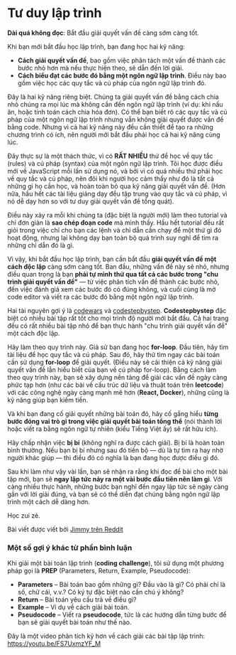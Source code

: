 # Tư duy lập trình

**Dài quá không đọc**: Bắt đầu giải quyết vấn đề càng sớm càng tốt.

Khi bạn mới bắt đầu học lập trình, bạn đang học hai kỹ năng:

- **Cách giải quyết vấn đề**, bao gồm việc phân tách một vấn đề thành các bước nhỏ hơn mà nếu thực hiện theo, sẽ dẫn đến lời giải.
- **Cách biểu đạt các bước đó bằng một ngôn ngữ lập trình**. Điều này bao gồm việc học các quy tắc và cú pháp của ngôn ngữ lập trình đó.

Đây là hai kỹ năng riêng biệt. Chúng ta giải quyết vấn đề bằng cách chia nhỏ chúng ra mọi lúc mà không cần đến ngôn ngữ lập trình (ví dụ: khi nấu ăn, hoặc tính toán cách chia hóa đơn). Có thể bạn biết rõ các quy tắc và cú pháp của một ngôn ngữ lập trình nhưng vẫn không giải quyết được vấn đề bằng code. Nhưng vì cả hai kỹ năng này đều cần thiết để tạo ra những chương trình có ích, nên người mới bắt đầu phải học cả hai kỹ năng cùng lúc.

Đây thực sự là một thách thức, vì có **RẤT NHIỀU** thứ để học về quy tắc (rules) và cú pháp (syntax) của một ngôn ngữ lập trình. Tôi học được điều mới về JavaScript mỗi lần sử dụng nó, và bởi vì có quá nhiều thứ phải học về quy tắc và cú pháp, nên đôi khi người học cảm thấy như đó là tất cả những gì họ cần học, và hoàn toàn bỏ qua kỹ năng giải quyết vấn đề. (Hơn nữa, hầu hết các tài liệu giảng dạy đều tập trung vào quy tắc và cú pháp, vì nó dễ dạy hơn so với tư duy giải quyết vấn đề tổng quát).

Điều này xảy ra mỗi khi chúng ta (đặc biệt là người mới) làm theo tutorial và chỉ đơn giản là **sao chép đoạn code** mà mình thấy. Hầu hết tutorial đều rất giỏi trong việc chỉ cho bạn các lệnh và chỉ dẫn cần chạy để một thứ gì đó hoạt động, nhưng lại không dạy bạn toàn bộ quá trình suy nghĩ để tìm ra những chỉ dẫn đó là gì.

Vì vậy, khi bắt đầu học lập trình, bạn cần bắt đầu **giải quyết vấn đề một cách độc lập** càng sớm càng tốt. Ban đầu, những vấn đề này sẽ nhỏ, nhưng điều quan trọng là bạn **phải tự mình thử qua tất cả các bước trong "chu trình giải quyết vấn đề"** — từ việc phân tích vấn đề thành các bước nhỏ, đến việc đánh giá xem các bước đó có đúng không, và cuối cùng là mở code editor và viết ra các bước đó bằng một ngôn ngữ lập trình.

Hai tài nguyên gợi ý là [codewars](https://www.codewars.com) và [codestepbystep](https://codestepbystep.com). **Codestepbystep** đặc biệt có nhiều bài tập rất tốt cho mọi trình độ người mới bắt đầu. Cả hai trang đều có rất nhiều bài tập nhỏ để bạn thực hành "chu trình giải quyết vấn đề" một cách độc lập.

Hãy làm theo quy trình này. Giả sử bạn đang học **for-loop**. Đầu tiên, hãy tìm tài liệu để học quy tắc và cú pháp. Sau đó, hãy thử tìm ngay các bài toán cần sử dụng **for-loop** để giải quyết. (Điều này sẽ cải thiện cả kỹ năng giải quyết vấn đề lẫn hiểu biết của bạn về cú pháp for-loop). Bằng cách làm theo quy trình này, bạn sẽ xây dựng nền tảng để giải các vấn đề ngày càng phức tạp hơn (như các bài về cấu trúc dữ liệu và thuật toán trên **leetcode**) với các công nghệ ngày càng mạnh mẽ hơn (**React, Docker**), những cũng là kỹ năng giúp bạn kiếm tiền.

Và khi bạn đang cố giải quyết những bài toán đó, hãy cố gắng hiểu **từng bước đóng vai trò gì trong việc giải quyết bài toán tổng thể** (nói thành lời hoặc viết ra bằng ngôn ngữ tự nhiên (kiểu Tiếng Việt ấy) sẽ rất hữu ích).

Hãy chấp nhận việc **bị bí** (không nghĩ ra được cách giải). Bị bí là hoàn toàn bình thường. Nếu bạn bị bí nhưng sau đó tiến bộ — dù là tự tìm ra hay nhờ người khác giúp — thì điều đó có nghĩa là bạn đang học được điều gì đó.

Sau khi làm như vậy vài lần, bạn sẽ nhận ra rằng khi đọc đề bài cho một bài tập mới, bạn sẽ **ngay lập tức nảy ra một vài bước đầu tiên nên làm gì**. Với càng nhiều thực hành, những bước bạn nghĩ đến ngay lập tức sẽ ngày càng gần với lời giải đúng, và bạn sẽ có thể diễn đạt chúng bằng ngôn ngữ lập trình một cách dễ dàng hơn.

Học zui zẻ.

Bài viết được viết bởi [Jimmy trên Reddit](https://old.reddit.com/r/learnprogramming/comments/14tnnwb/advice_to_beginners_start_solving_problems_as/)

### Một số gợi ý khác từ phần bình luận

Khi giải một bài toán lập trình (**coding challenge**), tôi sử dụng một phương pháp gọi là **PREP** (Parameters, Return, Example, Pseudocode):

- **Parameters** – Bài toán bao gồm những gì? Đầu vào là gì? Có phải chỉ là số, chữ cái, v.v.? Có ký tự đặc biệt nào cần chú ý không?
- **Return** – Bài toán yêu cầu trả về điều gì?
- **Example** – Ví dụ về cách giải bài toán.
- **Pseudocode** – Viết ra **pseudocode**, tức là các hướng dẫn từng bước để bạn sẽ giải quyết bài toán như thế nào.

Đây là một video phân tích kỹ hơn về cách giải các bài tập lập trình: <https://youtu.be/FS7UxmzYF_M>
